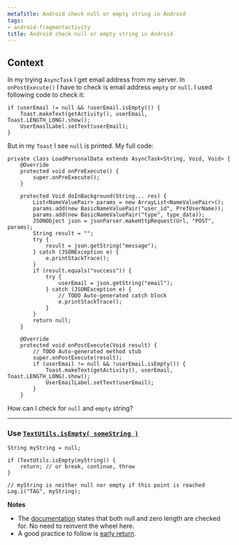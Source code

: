 ```yaml
---
metaTitle: Android check null or empty string in Android
tags:
- android-fragmentactivity
title: Android check null or empty string in Android
---
```


## Context

In my trying `AsyncTask` I get email address from my server. In `onPostExecute()` I have to check is email address `empty` or `null`. I used following code to check it:



```
if (userEmail != null && !userEmail.isEmpty()) {
    Toast.makeText(getActivity(), userEmail, Toast.LENGTH_LONG).show();
    UserEmailLabel.setText(userEmail);
}

```

But in my `Toast` I see `null` is printed. My full code:



```
private class LoadPersonalData extends AsyncTask<String, Void, Void> {
    @Override
    protected void onPreExecute() {
        super.onPreExecute();
    }

    protected Void doInBackground(String... res) {
        List<NameValuePair> params = new ArrayList<NameValuePair>();
        params.add(new BasicNameValuePair("user_id", PrefUserName));
        params.add(new BasicNameValuePair("type", type_data));
        JSONObject json = jsonParser.makeHttpRequest(Url, "POST", params);
        String result = "";
        try {
            result = json.getString("message");
        } catch (JSONException e) {
            e.printStackTrace();
        }
        if (result.equals("success")) {
            try {
                userEmail = json.getString("email");
            } catch (JSONException e) {
                // TODO Auto-generated catch block
                e.printStackTrace();
            }
        }
        return null;
    }

    @Override
    protected void onPostExecute(Void result) {
        // TODO Auto-generated method stub
        super.onPostExecute(result);            
        if (userEmail != null && !userEmail.isEmpty()) {
            Toast.makeText(getActivity(), userEmail, Toast.LENGTH_LONG).show();
            UserEmailLabel.setText(userEmail);
        }
    }

```

How can I check for `null` and `empty` string? 



---

### Use [`TextUtils.isEmpty( someString )`](https://developer.android.com/reference/android/text/TextUtils.html#isEmpty(java.lang.CharSequence))



```
String myString = null;

if (TextUtils.isEmpty(myString)) {
    return; // or break, continue, throw
}

// myString is neither null nor empty if this point is reached
Log.i("TAG", myString);

```

**Notes**


* The [documentation](https://developer.android.com/reference/android/text/TextUtils.html#isEmpty(java.lang.CharSequence)) states that both null and zero length are checked for. No need to reinvent the wheel here.
* A good practice to follow is [early return](https://softwareengineering.stackexchange.com/a/18473/186547).
